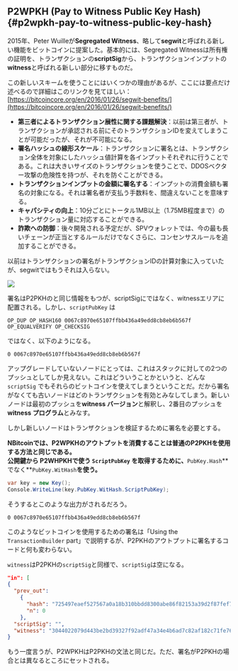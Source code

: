 ## P2WPKH \(Pay to Witness Public Key Hash\) {#p2wpkh-pay-to-witness-public-key-hash}

2015年、Peter Wuilleが**Segregated Witness**、略して**segwit**と呼ばれる新しい機能をビットコインに提案した。基本的には、Segregated Witnessは所有権の証明を、トランザクションの**scriptSig**から、トランザクションインプットの**witness**と呼ばれる新しい部分に移すものだ。

この新しいスキームを使うことにはいくつかの理由があるが、ここには要点だけ述べるので詳細はこのリンクを見てほしい：[https://bitcoincore.org/en/2016/01/26/segwit-benefits/](https://bitcoincore.org/en/2016/01/26/segwit-benefits/)

* **第三者によるトランザクション展性に関する課題解決**：以前は第三者が、トランザクションが承認される前にそのトランザクションIDを変えてしまうことが可能だったが、それが不可能になる。
* **署名ハッシュの線形スケール**：トランザクションに署名とは、トランザクション全体を対象にしたハッシュ値計算を各インプットそれぞれに行うことである。これは大きいサイズのトランザクションを使うことで、DDOSベクター攻撃の危険性を持つが、それを防ぐことができる。
* **トランザクションインプットの金額に署名する**：インプットの消費金額も署名の対象になる。それは署名者が支払う手数料を、間違えないことを意味する。
* **キャパシティの向上**：10分ごとにトータル1MB以上（1.75MB程度まで）のトランザクション量に対応することができる。
* **詐欺への防御**：後々開発される予定だが、SPVウォレットでは、今の最も長いチェーンが正当とするルールだけでなくさらに、コンセンサスルールを追加することができる。

以前はトランザクションの署名がトランザクションIDの計算対象に入っていたが、segwitではもうそれは入らない。

![](../assets/segwit.png)

署名はP2PKHのと同じ情報をもつが、scriptSigにではなく、witnessエリアに配置される。しかし、`scriptPubKey` は

```
OP_DUP OP_HASH160 0067c8970e65107ffbb436a49edd8cb8eb6b567f OP_EQUALVERIFY OP_CHECKSIG
```

ではなく、以下のようになる。

```
0 0067c8970e65107ffbb436a49edd8cb8eb6b567f
```

アップグレードしていないノードにとっては、これはスタックに対しての2つのプッシュとしてしか見えない。これはどういうことかというと、どんな`scriptSig` でもそれらのビットコインを使えてしまうということだ。だから署名がなくても古いノードはどのトランザクションを有効とみなしてしまう。新しいノードは最初のプッシュを**witness バージョン**と解釈し、2番目のプッシュを**witness プログラム**とみなす。

しかし新しいノードはトランザクションを検証するために署名を必要とする。

**NBitcoinでは、P2WPKHのアウトプットを消費することは普通のP2PKHを使用する方法と同じである。  
公開鍵から P2WHPKHで使う **`ScriptPubKey`** を取得するために、**`PubKey.Hash`** でなく**`PubKey.WitHash`**を使う。**

```cs
var key = new Key();
Console.WriteLine(key.PubKey.WitHash.ScriptPubKey);
```

そうするとこのような出力がされるだろう。

```
0 0067c8970e65107ffbb436a49edd8cb8eb6b567f
```

このようなビットコインを使用するための署名は「Using the `TransactionBuilder` part」で説明するが、P2PKHのアウトプットに署名するコードと何も変わらない。

`witness`はP2PKHの`scriptSig`と同様で、`scriptSig`は空になる。

```json
"in": [
{
  "prev_out":
    {
      "hash": "725497eaef527567a0a18b310bbdd8300abe86f82153a39d2f87fef713dc8177",
      "n": 0
    },
  "scriptSig": "",
  "witness": "3044022079d443be2bd39327f92adf47a34e4b6ad7c82af182c71fe76ccd39743ced58cf0220149de3e8f11e47a989483f371d3799a710a7e862dd33c9bd842c417002a1c32901 0363f24cd2cb27bb35eb2292789ce4244d55ce580218fd81688197d4ec3b005a67"
}
```

もう一度言うが、P2WPKHはP2PKHの文法と同じだ。ただ、署名がP2PKHの場合とは異なるところにセットされる。
